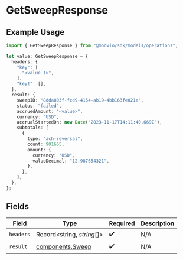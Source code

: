 # GetSweepResponse

## Example Usage

```typescript
import { GetSweepResponse } from "@moovio/sdk/models/operations";

let value: GetSweepResponse = {
  headers: {
    "key": [
      "<value 1>",
    ],
    "key1": [],
  },
  result: {
    sweepID: "8dda803f-fcd9-4154-ab19-4bb163fe021e",
    status: "failed",
    accruedAmount: "<value>",
    currency: "USD",
    accrualStartedOn: new Date("2023-11-17T14:11:40.669Z"),
    subtotals: [
      {
        type: "ach-reversal",
        count: 901665,
        amount: {
          currency: "USD",
          valueDecimal: "12.987654321",
        },
      },
    ],
  },
};
```

## Fields

| Field                                                | Type                                                 | Required                                             | Description                                          |
| ---------------------------------------------------- | ---------------------------------------------------- | ---------------------------------------------------- | ---------------------------------------------------- |
| `headers`                                            | Record<string, *string*[]>                           | :heavy_check_mark:                                   | N/A                                                  |
| `result`                                             | [components.Sweep](../../models/components/sweep.md) | :heavy_check_mark:                                   | N/A                                                  |